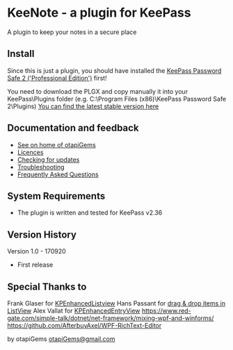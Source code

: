 # KeeNote - a plugin for KeePass

A plugin to keep your notes in a secure place

## Install ##
Since this is just a plugin, you should have installed the [KeePass Password Safe 2 ('Professional Edition')](http://keepass.info/download.html) first!

You need to download the PLGX and copy manually it into your KeePass\Plugins folder (e.g. C:\Program Files (x86)\KeePass Password Safe 2\Plugins)
[You can find the latest stable version here](../../releases/latest)

## Documentation and feedback ##
- [See on home of otapiGems](./Installaton%20Instructions.md)
- [Licences](./Configuration.md)
- [Checking for updates](./UpdateCheck.md)
- [Troubleshooting](./Troubleshooting.md)
- [Frequently Asked Questions](./Faq.md)

## System Requirements

- The plugin is written and tested for KeePass v2.36

## Version History

Version 1.0 - 170920

- First release

## Special Thanks to

Frank Glaser for [KPEnhancedListview](https://github.com/betonme/kpenhancedlistview)
Hans Passant for [drag & drop items in ListView](https://stackoverflow.com/questions/9443695/how-to-drag-drop-items-in-the-same-listview)
Alex Vallat for [KPEnhancedEntryView](https://sourceforge.net/projects/kpenhentryview/)
https://www.red-gate.com/simple-talk/dotnet/net-framework/mixing-wpf-and-winforms/
https://github.com/AfterbuyAxel/WPF-RichText-Editor

by
 otapiGems
 otapiGems@gmail.com

